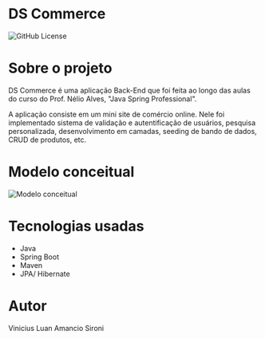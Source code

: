 # DS Commerce
![GitHub License](https://img.shields.io/github/license/Vinicius-Sironi/dscommerce?link=https%3A%2F%2Fgithub.com%2FVinicius-Sironi%2Fdscommerce%2Fblob%2Fmain%2FLICENSE)
# Sobre o projeto
DS Commerce é uma aplicação Back-End que foi feita ao longo das aulas do curso do Prof. Nélio Alves, "Java Spring Professional".

A aplicação consiste em um mini site de comércio online. 
Nele foi implementado sistema de validação e autentificação de usuários, pesquisa personalizada, desenvolvimento em camadas, seeding de bando de dados, CRUD de produtos, etc.

# Modelo conceitual
![Modelo conceitual](https://github.com/Vinicius-Sironi/dscommerce/assets/115051529/1461d32a-d28d-48c1-8535-0ab15f23d523)

# Tecnologias usadas
- Java
- Spring Boot
- Maven
- JPA/ Hibernate

# Autor
Vinicius Luan Amancio Sironi

